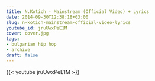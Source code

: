 ```yaml
---
title: N.Kotich - Mainstream (Official Video) + Lyrics
date: 2014-09-30T12:38:18+03:00
slug: n-kotich-mainstream-official-video-lyrics
youtube_id: jruUwxPeE1M
cover: cover.jpg
tags:
- bulgarian hip hop
- archive
draft: false
---
```


{{< youtube jruUwxPeE1M >}}
